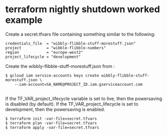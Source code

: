 # terraform nightly shutdown worked example

Create a secret.tfvars file containing something similar to the following:

```
credentials_file  = "wibbly-flibble-stuff-morestuff.json"
project           = "wibble-flibble-numbers"
region            = "europe-west2"
project_lifecycle = "development"
```

Create the   wibbly-flibble-stuff-morestuff.json from :
```
$ gcloud iam service-accounts keys create wibbly-flibble-stuff-morestuff.json \
    --iam-account=SA_NAME@PROJECT_ID.iam.gserviceaccount.com 
```
##
If the TF_VAR_project_lifecycle variable is set to live, then the powersaving is disabled (by default). If the TF_VAR_project_lifecycle is set to development, then the powersaving is enabled.

```
$ terraform init -var-file=secret.tfvars
$ terraform plan -var-file=secret.tfvars
$ terraform apply -var-file=secret.tfvars
```
